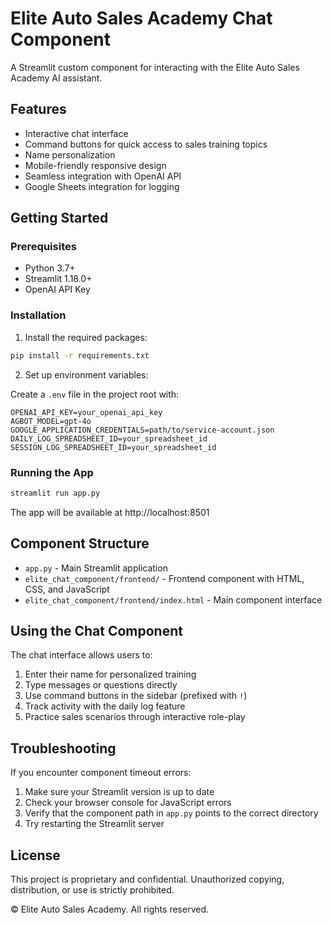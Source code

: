 # Elite Auto Sales Academy Chat Component

A Streamlit custom component for interacting with the Elite Auto Sales Academy AI assistant.

## Features

- Interactive chat interface
- Command buttons for quick access to sales training topics
- Name personalization
- Mobile-friendly responsive design
- Seamless integration with OpenAI API
- Google Sheets integration for logging

## Getting Started

### Prerequisites

- Python 3.7+
- Streamlit 1.18.0+
- OpenAI API Key

### Installation

1. Install the required packages:

```bash
pip install -r requirements.txt
```

2. Set up environment variables:

Create a `.env` file in the project root with:

```
OPENAI_API_KEY=your_openai_api_key
AGBOT_MODEL=gpt-4o
GOOGLE_APPLICATION_CREDENTIALS=path/to/service-account.json
DAILY_LOG_SPREADSHEET_ID=your_spreadsheet_id
SESSION_LOG_SPREADSHEET_ID=your_spreadsheet_id
```

### Running the App

```bash
streamlit run app.py
```

The app will be available at http://localhost:8501

## Component Structure

- `app.py` - Main Streamlit application
- `elite_chat_component/frontend/` - Frontend component with HTML, CSS, and JavaScript
- `elite_chat_component/frontend/index.html` - Main component interface

## Using the Chat Component

The chat interface allows users to:

1. Enter their name for personalized training
2. Type messages or questions directly
3. Use command buttons in the sidebar (prefixed with `!`)
4. Track activity with the daily log feature
5. Practice sales scenarios through interactive role-play

## Troubleshooting

If you encounter component timeout errors:

1. Make sure your Streamlit version is up to date
2. Check your browser console for JavaScript errors
3. Verify that the component path in `app.py` points to the correct directory
4. Try restarting the Streamlit server

## License

This project is proprietary and confidential. Unauthorized copying, distribution, or use is strictly prohibited.

© Elite Auto Sales Academy. All rights reserved.
